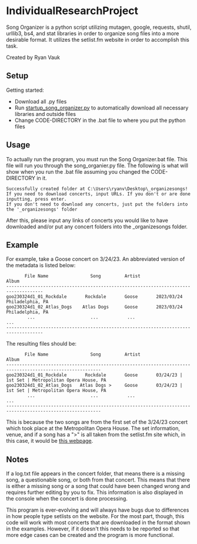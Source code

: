# IndividualResearchProject
Song Organizer is a python script utilizing mutagen, google, requests, shutil, urllib3, bs4, and stat libraries in order to organize song files into a more desirable format. It utilizes the setlist.fm website in order to accomplish this task.

Created by Ryan Vauk
## Setup
Getting started:
- Download all .py files
- Run [startup_song_organizer.py](https://github.com/RyanVauk/IndividualResearchProject/blob/main/startup_song_organizer.py) to automatically download all necessary libraries and outside files
- Change CODE-DIRECTORY in the .bat file to where you put the python files
## Usage
To actually run the program, you must run the Song Organizer.bat file. This file will run you through the song_organier.py file. The following is what will show when you run the .bat file assuming you changed the CODE-DIRECTORY in it.
```
Successfully created folder at C:\Users\ryanv\Desktop\_organizesongs!
If you need to download concerts, input URLs. If you don't or are done inputting, press enter.
If you don't need to download any concerts, just put the folders into the '_organizesongs' folder
```
After this, please input any links of concerts you would like to have downloaded and/or put any concert folders into the _organizesongs folder.
## Example
For example, take a Goose concert on 3/24/23. An abbreviated version of the metadata is listed below:
```
       File Name                Song         Artist                 Album
------------------------------------------------------------------------------------
goo230324d1_01_Rockdale       Rockdale       Goose       2023/03/24 Philadelphia, PA
goo230324d1_02_Atlas_Dogs    Atlas Dogs      Goose       2023/03/24 Philadelphia, PA
        ...                     ...           ...                    ...
------------------------------------------------------------------------------------
```
The resulting files should be:
```
       File Name                Song         Artist                          Album
----------------------------------------------------------------------------------------------------------
goo230324d1_01_Rockdale       Rockdale       Goose       03/24/23 | 1st Set | Metropolitan Opera House, PA
goo230324d1_02_Atlas_Dogs   Atlas Dogs >     Goose       03/24/23 | 1st Set | Metropolitan Opera House, PA
        ...                     ...           ...                             ... 
----------------------------------------------------------------------------------------------------------
```
This is because the two songs are from the first set of the 3/24/23 concert which took place at the Metropolitan Opera House. The set information, venue, and if a song has a ">" is all taken from the setlist.fm site which, in this case, it would be [this webpage](https://www.setlist.fm/setlist/goose/2023/metropolitan-opera-house-philadelphia-pa-4bbbcbae.html).
## Notes
If a log.txt file appears in the concert folder, that means there is a missing song, a questionable song, or both from that concert. This means that there is either a missing song or a song that could have been changed wrong and requires further editing by you to fix. This information is also displayed in the console when the concert is done processing.

This program is ever-evolving and will always have bugs due to differences in how people type setlists on the website. For the most part, though, this code will work with most concerts that are downloaded in the format shown in the examples. However, if it doesn't this needs to be reported so that more edge cases can be created and the program is more functional.
